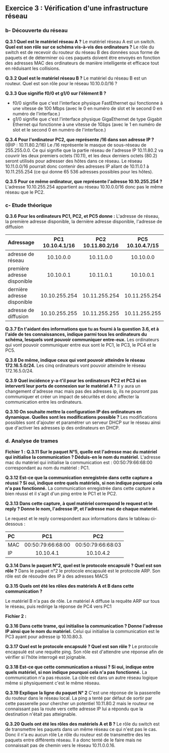 ## Exercice 3 : Vérification d'une infrastructure réseau 

### b- Découverte du réseau
**Q.3.1 Quel est le matériel réseau A ?** Le matériel réseau A est un switch.
**Quel est son rôle sur ce schéma vis-à-vis des ordinateurs ?**
Le rôle du switch est de recevoir du routeur du réseau B des données sous forme de paquets et de 
déterminer où ces paquets doivent être envoyés en fonction des adresses MAC des ordinateurs de manière intelligente et efficace tout en réduisant les collisions.

**Q.3.2 Quel est le matériel réseau B ?** Le matériel du réseau B est un routeur.
Quel est son rôle pour le réseau 10.10.0.0/16 ?

**Q.3.3 Que signifie f0/0 et g1/0 sur l’élément B ?**
- f0/0 signifie que c'est l'interface physique FastEthernet qui fonctionne à une vitesse de 100 Mbps (avec le 0 en numéro de slot et le second 0 en numéro de l'interface.) 
- g1/0 signifie que c'est l'interface physique GigaEthernet de type Gigabit Ethernet qui fonctionne à une vitesse de 1Gbps (avec le 1 en numéro de slot et le second 0 en numéro de l'interface.)  

**Q.3.4 Pour l'ordinateur PC2, que représente /16 dans son adresse IP ?** (@IP : 10.11.80.2/16)
Le /16 représente le masque de sous-réseau de 255.255.0.0. 
Ce qui signifie que la partie réseau de l'adresse IP 10.11.80.2 va couvrir les deux premiers octets (10.11), et les deux derniers octets (80.2) seront utilisés pour adresser des hôtes dans ce réseau.
Le réseau 10.11.0.0/16 pourrait donc contenir des adresses IP allant de 10.11.0.1 à 10.11.255.254 (ce qui donne 65 536 adresses possibles pour les hôtes).

**Q.3.5 Pour ce même ordinateur, que représente l'adresse 10.10.255.254 ?**
L'adresse 10.10.255.254 appartient au réseau 10.10.0.0/16 donc pas le même réseau que le PC2.

### c- Etude théorique

**Q.3.6 Pour les ordinateurs PC1, PC2, et PC5 donne :**
L'adresse de réseau, la première adresse disponible, la dernière adresse disponible, l'adresse de diffusion

Adressage | PC1 10.10.4.1/16 | PC2 10.11.80.2/16 | PC5 10.10.4.7/15
 :--- | :---: | :---: | :---: 
adresse de réseau | 10.10.0.0 | 10.11.0.0 | 10.10.0.0
première adresse disponible | 10.10.0.1 | 10.11.0.1 | 10.10.0.1
dernière adresse disponible | 10.10.255.254 | 10.11.255.254 | 10.11.255.254
adresse de diffusion | 10.10.255.255 | 10.11.255.255 | 10.11.255.255

**Q.3.7 En t'aidant des informations que tu as fourni à la question 3.6, et à l'aide de tes connaissances, indique parmi tous les ordinateurs du schéma, lesquels vont pouvoir communiquer entre-eux.**
Les ordinateurs qui vont pouvoir communiquer entre eux sont le PC1, le PC3, le PC4 et le PC5. 

**Q.3.8 De même, indique ceux qui vont pouvoir atteindre le réseau 172.16.5.0/24.**
Les cinq ordinateurs vont pouvoir atteindre le réseau 172.16.5.0/24. 

**Q.3.9 Quel incidence y-a-t'il pour les ordinateurs PC2 et PC3 si on interverti leur ports de connexion sur le matériel A ?**
Il y aura un changement d'adresse mac mais pas des adresses ip, ils ne pourront pas communiquer et créer un impact de sécurités et donc affecter la communication entre les ordinateurs. 

**Q.3.10 On souhaite mettre la configuration IP des ordinateurs en dynamique. Quelles sont les modifications possible ?**
Les modifications possibles sont d'ajouter et paramétrer un serveur DHCP sur le réseau ainsi que  d'activer les adresses ip des ordinateurs en DHCP.

### d. Analyse de trames
**Fichier 1 :**
**Q.3.11 Sur le paquet N°5, quelle est l'adresse mac du matériel qui initialise la communication ? Déduis-en le nom du matériel.**
L'adresse mac du matériel qui initialise la communication est : 00:50:79:66:68:00 correspondant au nom du matériel : PC1.  

**Q.3.12 Est-ce que la communication enregistrée dans cette capture a réussi ? Si oui, indique entre quels matériels, si non indique pourquoi cela n'a pas fonctionné.**
La communication enregistrée dans cette capture a bien réussi et il s'agit d'un ping entre le PC1 et le PC2. 

**Q.3.13 Dans cette capture, à quel matériel correspond le request et le reply ? Donne le nom, l'adresse IP, et l'adresse mac de chaque materiel.**

Le request et le reply correspondent aux informations dans le tableau ci-dessous : 

| PC | PC1 | PC2 |
| :--- | :----: | :----: |
| MAC |  00:50:79:66:68:00  | 00:50:79:66:68:03  |
| IP | 10.10.4.1  | 10.10.4.2  |

**Q.3.14 Dans le paquet N°2, quel est le protocole encapsulé ? Quel est son rôle ?**
Dans le paquet n°2 le protocole encapsulé est le protocole ARP. Son rôle est de résoudre des IP à des adresses MACS 

**Q.3.15 Quels ont été les rôles des matériels A et B dans cette communication ?**

Le matériel B n'a pas de rôle.
Le matériel A diffuse la requête ARP sur tous le réseau, puis redirige la réponse de PC4 vers PC1

**Fichier 2 :**

**Q.3.16 Dans cette trame, qui initialise la communication ? Donne l'adresse IP ainsi que le nom du matériel.**
Celui qui initialise la communication est le PC3 ayant pour adresse ip 10.10.80.3.

**Q.3.17 Quel est le protocole encapsulé ? Quel est son rôle ?**
Le protocole encapsulé est une requête ping. Son rôle est d'attendre une réponse afin de vérifier si l'hôte interrogé est joignable.

**Q.3.18 Est-ce que cette communication a réussi ? Si oui, indique entre quels matériel, si non indique pourquoi cela n'a pas fonctionné.**
La communication n'a pas réussie. La cible est dans un autre réseau logique même si physiquement c'est le même réseau.

**Q.3.19 Explique la ligne du paquet N° 2**
C'est une réponse de la passerelle du routeur dans le réseau local. La ping a tenté par défaut de sortir par cette passerelle 
pour chercher un potentiel 10.11.80.2 mais le routeur ne connaissant pas la route vers cette adresse IP lui a répondu que la destination n'était pas atteignable.

**Q.3.20 Quels ont été les rôles des matériels A et B ?**
Le rôle du switch  est de transmettre les paquets dans un même réseau ce qui n'est pas le cas. Donc il n'a eu aucun rôle
Le rôle du routeur est de transmettre des les paquets entre différents réseau. Il a donc tenté de le faire mais ne connaissait pas de chemin vers le réseau 
10.11.0.0.16.




